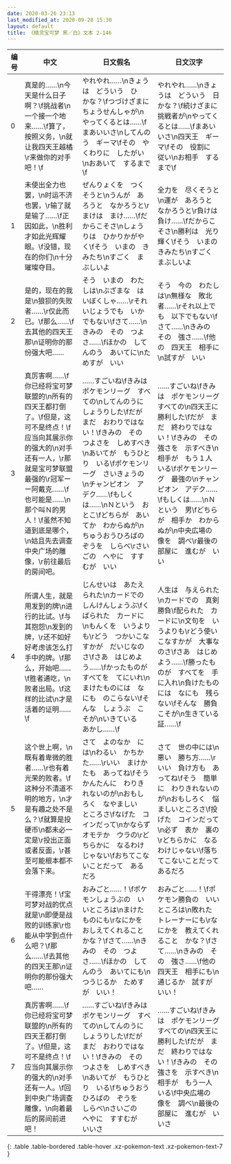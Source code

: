 ```yaml
---
date: 2020-03-26 23:13
last_modified_at: 2020-09-28 15:30
layout: default
title: 《精灵宝可梦 黑／白》文本 2-146
---
```

| 编号 | 中文 | 日文假名 | 日文汉字 |
| ---- | ---- | ---- | --- |
| 0 | 真是的……\n今天是什么日子啊？\f挑战者\n一个接一个地来……\f算了，按照义务，\n就让我四天王越橘\r来做你的对手吧！\f | やれやれ……\nきょうは　どういう　ひ　かな？\fつづけざまに　ちょうせんしゃが\nやってくるとは……\fまあいいさ\nしてんのう　ギーマ\fその　やくわりに　したがい\nおあいて　するまで\f | やれやれ……\nきょうは　どういう　日かな？\f続けざまに　挑戦者が\nやってくるとは……\fまあいいさ\n四天王　ギーマ\fその　役割に　従い\nお相手　するまで\f |
| 1 | 未使出全力也罢，\n时运不济也罢，\r输了就是输了……\f正因如此，\n胜利才如此光辉耀眼。\f没错，现在的你们\n十分璀璨夺目。 | ぜんりょくを　つくそうと\nうんが　あろうと　なかろうと\rまけは　まけ……\fだからこそさ\nしょうりは　ひかりかがやく\fそう　いまの　きみたち\nすごく　まぶしいよ | 全力を　尽くそうと\n運が　あろうと　なかろうと\r負けは　負け……\fだからこそさ\n勝利は　光り　輝く\fそう　いまの　きみたち\nすごく　まぶしいよ |
| 2 | 是的，现在的我是\n狼狈的失败者……\r仅此而已。\f那么……\f去其他的四天王那\n证明你的那份强大吧…… | そう　いまの　わたしは\nぶざまな　はいぼくしゃ……\rそれいじょうでも　いかでもない\fさて……\nきみの　その　つよさ……\fほかの　してんのう　あいてに\nためすが　いい | そう　今の　わたしは\n無様な　敗北者……\rそれ以上でも　以下でもない\fさて……\nきみの　その　強さ……\f他の　四天王　相手に\n試すが　いい |
| 3 | 真厉害啊……\f你已经将宝可梦联盟的\n所有的四天王都打倒了。\f但是，这可不是终点！\f应当向其展示你的强大的\n对手还有一人，\r那就是宝可梦联盟最强的\r冠军ーー阿戴克……\f也可能是……\n那个叫Ｎ的男人！\f虽然不知道到底是哪个，\n姑且先去调查中央广场的雕像，\r前往最后的房间吧。 | ……すごいね\fきみは　ポケモンリーグ　すべての\nしてんのうに　しょうりした\fだが　まだ　おわりではない！\fきみの　その　つよさを　しめすべき\nあいてが　もうひとり　いる\fポケモンリーグ　さいきょうの\nチャンピオン　アデク……\fもしくは……\nＮという　おとこ\fどちらが　あいてか　わからぬが\nちゅうおうひろばの　ぞうを　しらべ\rさいごの　へやに　すすむが　いい | ……すごいね\fきみは　ポケモンリーグ　すべての\n四天王に　勝利した\fだが　まだ　終わりではない！\fきみの　その　強さを　示すべき\n相手が　もう１人　いる\fポケモンリーグ　最強の\nチャンピオン　アデク……\fもしくは……\nＮという　男\fどちらが　相手か　わからぬが\n中央広場の　像を　調べ\r最後の　部屋に　進むが　いい |
| 4 | 所谓人生，就是用发到的牌\n进行的比试。\f与其抱怨\n发到的牌，\r还不如好好考虑该怎么打手中的牌。\f那么，开始吧……\f胜者通吃，\n败者出局。\f这样的比试\n才是活着的证明……\f | じんせいは　あたえられた\nカードでの　しんけんしょうぶ\fくばられた　カードに\nもんくを　いうよりも\rどう　つかいこなすかが　だいじなのさ\fさあ　はじめよう……\fかったものが　すべてを　てにいれ\nまけたものには　なにも　のこらない\fそんな　しょうぶ　こそが\nいきている　あかし……\f | 人生は　与えられた\nカードでの　真剣勝負\f配られた　カードに\n文句を　いうよりも\rどう使いこなすかが　大事なのさ\fさあ　はじめよう……\f勝ったものが　すべてを　手に入れ\n負けたものには　なにも　残らない\fそんな　勝負こそが\n生きている　証……\f |
| 5 | 这个世上啊，\n既有着卑微的胜者……\r也有着光荣的败者。\f这种分不清道不明的地方，\n才是有趣之处不是么？\f就算是投硬币\n都未必一定是\r投出正面或者反面，\r甚至可能根本都不会落下来。 | さて　よのなか　には\nわるい　かちかた……\rいい　まけかたも　あってね\fそう　かんたんに　わりきれないのが\nおもしろく　なやましい　ところさ\fなげた　コインだって\nかならず　オモテか　ウラの\rどちらかに　なるわけじゃない\fおちてこないことだって　あるだろ | さて　世の中には\n悪い　勝ち方……\rいい　負け方も　あってね\fそう　簡単に　わりきれないのが\nおもしろく　悩ましいところさ\f投げた　コインだって\n必ず　表か　裏の\rどちらかに　なるわけじゃない\f落ちてこないことだって　あるだろ |
| 6 | 干得漂亮！\f宝可梦对战的优点就是\n即便是战败的训练家\r也能从中学到点什么吧？\f那么……\f去其他的四天王那\n证明你的那份强大吧…… | おみごと……！\fポケモンしょうぶの　いいところは\nまけた　ものにも\rなにかを　おしえてくれること　かな？\fさて……\nきみの　その　つよさ……\fほかの　してんのう　あいてにも\nつうじるか　ためすが　いい！ | おみごと……！\fポケモン勝負の　いいところは\n敗れた　トレーナーにも\rなにかを　教えてくれること　かな？\fさて……\nきみの　その　強さ……\f他の　四天王　相手にも\n通じるか　試すが　いい！ |
| 7 | 真厉害啊……\f你已经将宝可梦联盟的\n所有的四天王都打倒了。\f但是，这可不是终点！\f应当向其展示你的强大的\n对手还有一人。\f回到中央广场调查雕像，\n向着最后的房间前进吧！ | ……すごいね\fきみは　ポケモンリーグ　すべての\nしてんのうに　しょうりした\fだが　まだ　おわりではない！\fきみの　その　つよさを　しめすべき\nあいてが　もうひとり　いる\fちゅうおうひろばの　ぞうを　しらべ\nさいごの　へやに　すすむが　いいさ | ……すごいね\fきみは　ポケモンリーグ　すべての\n四天王に　勝利した\fだが　まだ　終わりではない！\fきみの　その　強さを　示すべき\n相手が　もう一人　いる\f中央広場の　像を　調べ\n最後の部屋に　進むが　いいさ |
{: .table .table-bordered .table-hover .xz-pokemon-text .xz-pokemon-text-7 }